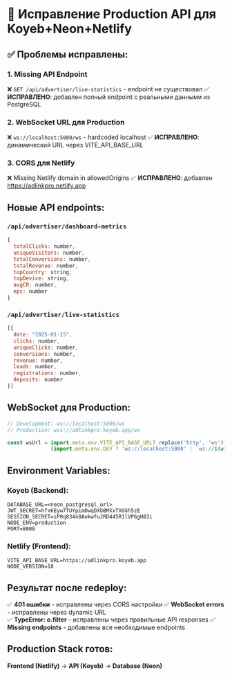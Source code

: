 # 🔧 Исправление Production API для Koyeb+Neon+Netlify

## ✅ Проблемы исправлены:

### 1. **Missing API Endpoint**
❌ `GET /api/advertiser/live-statistics` - endpoint не существовал
✅ **ИСПРАВЛЕНО**: добавлен полный endpoint с реальными данными из PostgreSQL

### 2. **WebSocket URL для Production**
❌ `ws://localhost:5000/ws` - hardcoded localhost
✅ **ИСПРАВЛЕНО**: динамический URL через VITE_API_BASE_URL

### 3. **CORS для Netlify**  
❌ Missing Netlify domain in allowedOrigins
✅ **ИСПРАВЛЕНО**: добавлен https://adlinkpro.netlify.app

## Новые API endpoints:

### `/api/advertiser/dashboard-metrics`
```javascript
{
  totalClicks: number,
  uniqueVisitors: number, 
  totalConversions: number,
  totalRevenue: number,
  topCountry: string,
  topDevice: string,
  avgCR: number,
  epc: number
}
```

### `/api/advertiser/live-statistics` 
```javascript
[{
  date: "2025-01-15",
  clicks: number,
  uniqueClicks: number,
  conversions: number,
  revenue: number,
  leads: number,
  registrations: number,
  deposits: number
}]
```

## WebSocket для Production:

```javascript
// Development: ws://localhost:5000/ws
// Production: wss://adlinkpro.koyeb.app/ws

const wsUrl = import.meta.env.VITE_API_BASE_URL?.replace('http', 'ws') || 
              (import.meta.env.DEV ? 'ws://localhost:5000' : `ws://${window.location.host}`)
```

## Environment Variables:

### Koyeb (Backend):
```env  
DATABASE_URL=<neon_postgresql_url>
JWT_SECRET=hfxKEyw7TUYpimDwqDXbBMXxTXGGh5zE
SESSION_SECRET=iP0q834n8AokwfuJRD445R1lVP6gH83i
NODE_ENV=production
PORT=8000
```

### Netlify (Frontend):
```env
VITE_API_BASE_URL=https://adlinkpro.koyeb.app
NODE_VERSION=18
```

## Результат после redeploy:

✅ **401 ошибки** - исправлены через CORS настройки
✅ **WebSocket errors** - исправлены через dynamic URL  
✅ **TypeError: o.filter** - исправлены через правильные API responses
✅ **Missing endpoints** - добавлены все необходимые endpoints

## Production Stack готов:
**Frontend (Netlify)** → **API (Koyeb)** → **Database (Neon)**